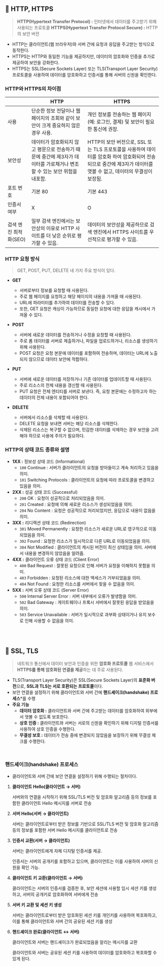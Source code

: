 ## 📌 HTTP, HTTPS

> **HTTP(Hypertext Transfer Protocol) :** 인터넷에서 데이터를 주고받기 위해 사용되는 프로토콜
> **HTTPS(Hypertext Transfer Protocol Secure) :** HTTP의 보안 버전

- HTTP는 클라이언트(웹 브라우저)와 서버 간에 요청과 응답을 주고받는 방식으로 동작한다.
- HTTPS는 HTTP와 동일한 기능을 제공하지만, 데이터의 암호화와 인증을 추가로 제공하여 보안을 강화한다.
- HTTPS는 SSL(Secure Sockets Layer) 또는 TLS(Transport Layer Security) 프로토콜을 사용하여 데이터를 암호화하고 인증서를 통해 서버의 신원을 확인한다.

### HTTP와 HTTPS의 차이점

|  | HTTP | HTTPS |
| --- | --- | --- |
| 사용 | 단순한 정보 전달이나 웹 페이지의 조회와 같이 보안이 크게 중요하지 않은 경우 사용. | 개인 정보를 전송하는 웹 페이지(예: 로그인, 결제) 및 보안이 필요한 통신에 권장. |
| 보안성 | 데이터가 암호화되지 않고 평문으로 전송하기 때문에 중간에 제3자가 데이터를 가로채거나 변조할 수 있는 보안 위험을 내포함. | HTTP의 보안 버전으로, SSL 또는 TLS 프로토콜을 사용하여 데이터를 암호화 하여 암호화되어 전송되므로 중간에 제3자가 데이터를 엿볼 수 없고, 데이터의 무결성이 보장됨. |
| 포트 번호 | 기본 80 | 기본 443 |
| 인증서 여부 | X | O |
| 검색 엔진 최적화(SEO) | 일부 검색 엔진에서는 보안상의 이유로 HTTP 사이트를 더 낮은 순위로 평가할 수 있음. | 데이터의 보안성을 제공하므로 검색 엔진에서 HTTPS 사이트를 우선적으로 평가할 수 있음. |

### HTTP 요청 방식

> GET, POST, PUT, DELETE 네 가지 주요 방식이 있다.

- **GET**

    - 서버로부터 정보를 요청할 때 사용된다.
    - 주로 웹 페이지를 요청하고 해당 페이지의 내용을 가져올 때 사용된다.
    - URL에 파라미터를 추가하여 데이터를 전송할 수 있다.
    - 또한, GET 요청은 캐싱이 가능하므로 동일한 요청에 대한 응답을 캐시에서 가져올 수 있다.

- **POST**
    
    - 서버에 새로운 데이터를 전송하거나 수정을 요청할 때 사용된다.
    - 주로 폼 데이터를 서버로 제출하거나, 파일을 업로드하거나, 리소스를 생성하기 위해 사용된다.
    - POST 요청은 요청 본문에 데이터를 포함하여 전송하며, 데이터는 URL에 노출되지 않으므로 데이터 보안에 적합하다.

- **PUT**

    - 서버에 새로운 데이터를 저장하거나 기존 데이터를 업데이트할 때 사용된다.
    - 주로 리소스의 전체 내용을 갱신할 때 사용된다.
    - PUT 요청은 전체 엔티티를 서버로 보낸다. 즉, 요청 본문에는 수정하고자 하는 데이터의 전체 내용이 포함되어야 한다.

- **DELETE**

    - 서버에서 리소스를 삭제할 때 사용된다.
    - DELETE 요청을 보내면 서버는 해당 리소스를 삭제한다.
    - 삭제된 리소스는 복구할 수 없으며, 민감한 데이터를 삭제하는 경우 보안을 고려해야 하므로 사용에 주의가 필요하다.

### HTTP의 상태 코드 종류와 설명

- **1XX :** 정보성 상태 코드 (Informational)
    - `100` Continue : 서버가 클라이언트의 요청을 받아들이고 계속 처리하고 있음을 의미.
    - `101` Switching Protocols : 클라이언트의 요청에 따라 프로토콜을 변경하고 있음을 의미.
- **2XX :** 성공 상태 코드 (Successful)
    - `200` OK : 요청이 성공적으로 처리되었음을 의미.
    - `201` Created : 요청에 의해 새로운 리소스가 생성되었음을 의미.
    - `204` No Content : 요청은 성공적으로 처리되었지만, 응답으로 내용이 없음을 의미.
- **3XX :** 리디렉션 상태 코드 (Redirection)
    - `301` Moved Permanently : 요청한 리소스가 새로운 URL로 영구적으로 이동되었음을 의미.
    - `302` Found : 요청한 리소스가 일시적으로 다른 URL로 이동되었음을 의미.
    - `304` Not Modified : 클라이언트의 캐시된 버전이 최신 상태임을 의미. 서버에서 내용을 변경하지 않았음을 알려줌.
- **4XX :** 클라이언트 오류 상태 코드 (Client Error)
    - `400` Bad Request : 잘못된 요청으로 인해 서버가 요청을 이해하지 못함을 의미.
    - `403` Forbidden : 요청된 리소스에 대한 액세스가 거부되었음을 의미.
    - `404` Not Found : 요청한 리소스를 서버에서 찾을 수 없음을 의미.
- **5XX :** 서버 오류 상태 코드 (Server Error)
    - `500` Internal Server Error : 서버 내부에서 오류가 발생함을 의미.
    - `502` Bad Gateway : 게이트웨이나 프록시 서버에서 잘못된 응답을 받았음을 의미.
    - `503` Service Unavailable : 서버가 일시적으로 과부화 상태이거나 유지 보수로 인해 사용할 수 없음을 의미.

<br />
<br />

## 📌 SSL, TLS

> 네트워크 통신에서 데이터 보안과 인증을 위한 **암호화 프로토콜**
웹 서비스에서 **HTTPS를 통해 암호화된 연결을 제공**하는 데 주로 사용된다.

- TLS(Transport Layer Security)은 SSL(Secure Sockets Layer)의 **표준화 버전**으로, **SSL과 TLS는 서로 호환되는 프로토콜**이다.
- 보안 연결을 설정하기 위해 클라이언트와 서버 간에 **핸드셰이크(handshake) 프로세스***를 수행
- **주요 기능**
    - **데이터 암호화 :** 클라이언트와 서버 간에 주고받는 데이터를 암호화하여 외부에서 엿볼 수 없도록 보호한다.
    - **상호 인증 :** 클라이언트와 서버는 서로의 신원을 확인하기 위해 디지털 인증서를 사용하여 상호 인증을 수행한다.
    - **무결성 보호 :** 데이터가 전송 중에 변경되지 않았음을 보장하기 위해 무결성 체크를 수행한다.

<br />

### **핸드셰이크(handshake) 프로세스**

- 클라이언트와 서버 간에 보안 연결을 설정하기 위해 수행되는 절차이다.
1. **클라이언트 Hello(클라이언트 → 서버)**
    
    서버와의 연결을 시작하기 위해 SSL/TLS 버전 및 암호화 알고리즘 등의 정보를 포함한 클라이언트 Hello 메시지를 서버로 전송
    
2. **서버 Hello(서버 → 클라이언트)**
    
    서버는 클라이언트로부터 받은 정보를 기반으로 SSL/TLS 버전 및 암호화 알고리즘 등의 정보를 포함한 서버 Hello 메시지를 클라이언트로 전송
    
3. **인증서 교환(서버 → 클라이언트)**
    
    서버는 클라이언트에게 자체 디지털 인증서를 제공.
    
    인증서는 서버의 공개키를 포함하고 있으며, 클라이언트는 이를 사용하여 서버의 신원을 확인 가능.
    
4. **클라이언트 키 교환(클라이언트 → 서버)**
    
    클라이언트는 서버의 인증서를 검증한 후, 보안 세션에 사용할 임시 세션 키를 생성하고, 서버의 공개키로 암호화하여 서버에게 전송
    
5. **서버 키 교환 및 세션 키 생성**
    
    서버는 클라이언트로부터 받은 암호화된 세션 키를 개인키를 사용하여 복호화하고, 이를 통해 클라이언트와 서버 간의 공유된 세션 키를 생성
    
6. **핸드셰이크 완료(클라이언트 ↔ 서버)**
    
    클라이언트와 서버는 핸드셰이크가 완료되었음을 알리는 메시지를 교환
    
    클라이언트와 서버는 공유된 세션 키를 사용하여 데이터를 암호화하고 복호화할 수 있게 된다.